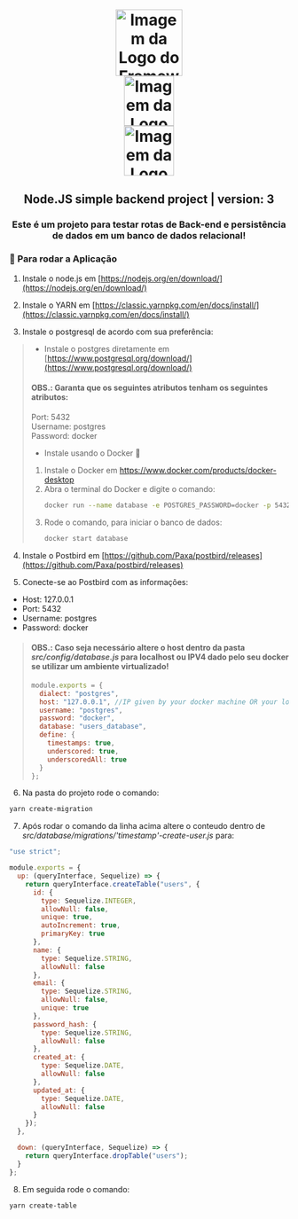 <h1 align="center">
  <img alt="Imagem da Logo do Framework node.js" src="https://cdn.pixabay.com/photo/2015/04/23/17/41/node-js-736399_1280.png" height="120" />
  <br />
  <img alt="Imagem da Logo do Framework express.js" src="https://upload.wikimedia.org/wikipedia/commons/6/64/Expressjs.png" height="90" />
  <br />
  <img alt="Imagem da Logo do Framework express.js" src="https://upload.wikimedia.org/wikipedia/commons/thumb/2/29/Postgresql_elephant.svg/1200px-Postgresql_elephant.svg.png" height="90" />
</h1>
<h2 align="center">Node.JS simple backend project | version: 3</h2>

<h3 align="center">Este é um projeto para testar rotas de Back-end e persistência de dados em um banco de dados relacional!</h3>

### :ferris_wheel: Para rodar a Aplicação
  
1.  Instale o node.js em [https://nodejs.org/en/download/](https://nodejs.org/en/download/)

2.  Instale o YARN em [https://classic.yarnpkg.com/en/docs/install/](https://classic.yarnpkg.com/en/docs/install/)

3. Instale o postgresql de acordo com sua preferência:

>  -  Instale o postgres diretamente em [https://www.postgresql.org/download/](https://www.postgresql.org/download/)
>  #### OBS.: Garanta que os seguintes atributos tenham os seguintes atributos:
>  Port: 5432 <br />
>  Username: postgres <br />
>  Password: docker
>  -  Instale usando o Docker :whale:
>  1.  Instale o Docker em https://www.docker.com/products/docker-desktop
>  2.  Abra o terminal do Docker e digite o comando:
>      ```bash
>      docker run --name database -e POSTGRES_PASSWORD=docker -p 5432:5432 -d postgres
>      ```
>  3.  Rode o comando, para iniciar o banco de dados:
>      ```bash
>      docker start database
>      ```
4.  Instale o Postbird em [https://github.com/Paxa/postbird/releases](https://github.com/Paxa/postbird/releases)

5.  Conecte-se ao Postbird com as informações:
  -  Host: 127.0.0.1
  -  Port: 5432
  -  Username: postgres
  -  Password: docker
  
>  #### OBS.: Caso seja necessário altere o host dentro da pasta *src/config/database.js* para localhost ou IPV4 dado pelo seu docker se utilizar um ambiente virtualizado!
>  ```javascript
>  module.exports = {
>    dialect: "postgres",
>    host: "127.0.0.1", //IP given by your docker machine OR your localhost
>    username: "postgres",
>    password: "docker",
>    database: "users_database",
>    define: {
>      timestamps: true,
>      underscored: true,
>      underscoredAll: true
>    }
>  };
>  ```

6.  Na pasta do projeto rode o comando:
```bash
yarn create-migration
```
7.  Após rodar o comando da linha acima altere o conteudo dentro de *src/database/migrations/'timestamp'-create-user.js* para:
```javascript
"use strict";

module.exports = {
  up: (queryInterface, Sequelize) => {
    return queryInterface.createTable("users", {
      id: {
        type: Sequelize.INTEGER,
        allowNull: false,
        unique: true,
        autoIncrement: true,
        primaryKey: true
      },
      name: {
        type: Sequelize.STRING,
        allowNull: false
      },
      email: {
        type: Sequelize.STRING,
        allowNull: false,
        unique: true
      },
      password_hash: {
        type: Sequelize.STRING,
        allowNull: false
      },
      created_at: {
        type: Sequelize.DATE,
        allowNull: false
      },
      updated_at: {
        type: Sequelize.DATE,
        allowNull: false
      }
    });
  },

  down: (queryInterface, Sequelize) => {
    return queryInterface.dropTable("users");
  }
};
```
8.  Em seguida rode o comando:
```bash
yarn create-table
```
